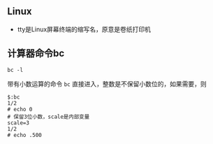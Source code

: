 ## Linux

* tty是Linux屏幕终端的缩写名，原意是卷纸打印机

## 计算器命令bc

`bc -l`

带有小数运算的命令
`bc`
直接进入，整数是不保留小数位的，如果需要，则
```shell
$:bc
1/2
# echo 0
# 保留3位小数，scale是内部变量
scale=3
1/2
# echo .500
```
